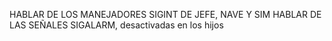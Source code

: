 HABLAR DE LOS MANEJADORES SIGINT DE JEFE, NAVE Y SIM
HABLAR DE LAS SEÑALES SIGALARM, desactivadas en los hijos